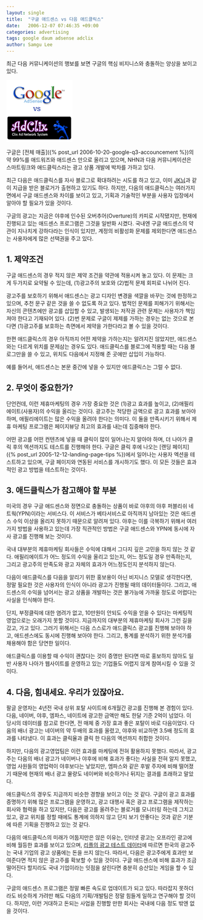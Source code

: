 ```yaml
---
layout: single
title:  "구글 애드센스 vs 다음 애드클릭스"
date:   2006-12-07 07:46:35 +09:00
categories: advertising
tags: google daum adsense adclix
author: Samgu Lee
---
```

최근 다음 커뮤니케이션의 행보를 보면 구글의 핵심 비지니스와 충돌하는 양상을 보이고 있다. 

![구글 애드센스와 다음 애드클릭스](/assets/adsense-vs-adclix.gif)

구글은 [전체 매출]({% post_url 2006-10-20-google-q3-accouncement %})의 약 99%를 애드워즈와 애드센스 만으로 올리고 있으며, NHN과 다음 커뮤니케이션은 스마트링크와 애드클릭스라는 광고 상품 개발에 박차를 가하고 있다.

최근 다음은 애드클릭스를 자사 블로그로 확대하려는 시도를 하고 있고, 이미 [JK님](http://blog.daum.net/jinyounk/528135)과 같이 지급을 받은 블로거가 출현하고 있기도 하다. 하지만, 다음의 애드클릭스는 여러가지 면에서 구글 애드센스와 차이를 보이고 있고, 기획과 기술적인 부분을 사용자 입장에서 알아야 할 필요가 있을 것이다.

구글의 광고는 지금은 야후에 인수된 오버추어(Overture)의 카피로 시작됐지만, 현재에 진행되고 있는 애드센스 프로그램은 그것을 일반화 시켰다. 국내엔 구글 애드센스의 약관이 지나치게 강하다라는 인식이 있지만, 계정의 비활성화 문제를 제외한다면 애드센스는 사용자에게 많은 선택권을 주고 있다.

## 1. 제약조건

구글 애드센스의 경우 적지 않은 제약 조건을 약관에 적용시켜 놓고 있다. 이 문제는 크게 두가지로 요약될 수 있는데, (1)광고주의 보호와 (2)법적 문제 회피로 나뉘어 진다.

광고주를 보호하기 위해서 애드센스는 광고 디자인 변경을 색깔을 바꾸는 것에 한정하고 있으며, 추천 문구 같은 것을 쓸 수 없도록 하고 있다. 법적인 문제를 피해가기 위해서는 자신의 콘텐츠에만 광고를 삽입할 수 있고, 발생되는 저작권 관련 문제는 사용자가 책임져야 한다고 기재되어 있다. (2)번 문제로 구글이 제제를 가하는 경우는 없는 것으로 본다면 (1)광고주를 보호하는 측면에서 제약을 가한다라고 볼 수 있을 것이다.

한편 애드클릭스의 경우 아직까지 어떤 제약을 가하는지는 알려지진 않았지만, 애드센스와는 다르게 위치를 문제삼는 경우도 있다. 애드클릭스를 블로그에 적용할 때는 다음 블로그만을 쓸 수 있고, 위치도 다음에서 지정해 준 곳에만 삽입이 가능하다.

예를 들어서, 애드센스는 본문 중간에 넣을 수 있지만 애드클릭스는 그럴 수 없다.

## 2. 무엇이 중요한가?

단언컨데, 이런 제휴마케팅의 경우 가장 중요한 것은 (1)광고 효과를 높이고, (2)애필리에이트(사용자)의 수익을 올리는 것이다. 광고주는 적당한 금액으로 광고 효과를 보아야 하며, 애필리에이트는 많은 수익을 올려야 한다는 의미다. 이 둘을 만족시키기 위해서 제휴 마케팅 프로그램은 페이지뷰당 최고의 효과를 내는데 집중해야 한다.

어떤 광고를 어떤 컨텐츠에 넣을 때 클릭이 많이 일어나는지 알아야 하며, 더 나아가 클릭 후의 엑션까지도 테스트를 진행해야 한다. 구글은 클릭 후에 나오는 [랜딩 페이지]({% post_url 2005-12-12-landing-page-tips %})에서 일어나는 사용자 엑션을 테스트하고 있으며, 구글 페이지와 연동된 서비스를 개시하기도 했다. 이 모든 것들은 효과적인 광고 방법을 테스트하는 것이다.

## 3. 애드클릭스가 참고해야 할 부분

미국의 경우 구글 애드센스와 정면으로 충돌하는 상품이 바로 야후의 야후 퍼블리쉬 네트웍(YPN)이라는 서비스다. 이 서비스가 베타서비스로 아직까지 남아있는 것은 애드센스 수익 이상을 올리지 못하기 때문으로 알려져 있다. 야후는 이를 극복하기 위해서 여러가지 방법을 사용하고 있는데 가장 직관적인 방법은 구글 애드센스와 YPN에 동시에 자사 광고를 진행해 보는 것이다.

국내 대부분의 제휴마케팅 회사들은 수익에 대해서 그다지 깊은 고민을 하지 않는 것 같다. 애필리에이트가 어느 정도의 수익을 올리고 있는지, 어느 정도일 경우 만족하는지, 그리고 광고주의 만족도와 광고 자체의 효과가 어느정도인지 분석하지 않는다.

다음이 애드클릭스를 다음을 알리기 위한 홍보용이 아닌 비지니스 모델로 생각한다면, 정말 필요한 것은 사용자의 인식이 아니라 광고가 진행될 때의 데이터들이다. 그리고, 애드센스의 수익을 넘어서는 광고 상품을 개발하는 것은 불가능에 가까울 정도로 어렵다는 사실을 인식해야 한다.

단지, 부정클릭에 대한 염려가 없고, 10만원이 안되도 수익을 얻을 수 있다는 마케팅적 영업으로는 오래가지 못할 것이다. 지금까지의 대부분의 제휴마케팅 회사가 그런 길을 갔고, 가고 있다. 그러기 위해서는 다음 스스로가 애드클릭스 광고를 진행해 보아야 하고, 애드센스에도 동시에 진행해 보아야 한다. 그리고, 통계를 분석하기 위한 분석가를 채용해야 함은 당연한 일이다.

애드클릭스를 이용할 때 수익이 괜찮다는 것이 증명만 된다면 따로 홍보하지 않아도 일반 사용자 나아가 웹사이트를 운영하고 있는 기업들도 어렵지 않게 참여시킬 수 있을 것이다.

## 4. 다음, 힘내세요. 우리가 있잖아요.

팔글 운영자는 4년전 국내 상위 포탈 사이트에 6개월간 광고를 진행해 본 경험이 있다. 다음, 네이버, 야후, 엠파스, 네이트에 광고한 금액만 해도 한달 기준 2억이 넘었다. 이 당시의 데이터를 참고로 한다면, 전 매체 중 가장 효과 좋은 포탈이 바로 다음이었다. 다음의 배너 광고는 네이버의 약 두배의 효과를 올렸고, 야후와 비교하면 3.5배 정도의 효과를 나타냈다. 이 효과는 클릭율과 클릭 한 다음의 엑션까지 취합한 것이다.

하지만, 다음의 광고영업팀은 이런 효과를 마케팅에 전혀 활용하지 못했다. 따라서, 광고주는 다음의 배너 광고가 네이버나 야후에 비해 효과가 좋다는 사실을 전혀 알지 못했고, 영업 사원들의 영업력이 야후보다는 낳았지만, 엠파스와 같은 후발 주자에 비해 떨어졌기 때문에 현재의 배너 광고 물량도 네이버와 비슷하거나 뒤지는 결과를 초래하고 말았다.

애드클릭스의 경우도 지금까지 비슷한 경향을 보이고 이는 것 같다. 구글이 광고 효과를 증명하기 위해 많은 프로그램을 운영하고, 광고 대행사 혹은 광고 프로그램을 제작하는 회사와 협력을 하고 있지만, 다음은 광고를 올려주는 블로거를 모니터링 하는데 그치고 있고, 광고 위치를 정할 때에도 통계에 의하지 않고 단지 보기 안좋다는 것과 같은 기분에 따른 기획을 진행하고 있는 것 같다.

다음의 애드클릭스의 미래가 어둡지만은 않은 이유는, 인터넷 광고는 오프라인 광고에 비해 월등한 효과를 보이고 있으며, [리플의 광고 테스트 데이터](http://ad.repl.net)에 따르면 한국의 광고주는 국내 기업의 광고 상품에는 돈을 쓰지 않는다. 따라서, 다음은 광고주에게 효과만 보여준다면 적지 않은 광고주를 확보할 수 있을 것이다. 구글 애드센스에 비해 효과가 조금 떨어진다 할지라도 국내 기업이라는 잇점을 살린다면 충분히 승산있는 게임을 할 수 있다.

구글의 애드센스 프로그램은 정말 빠른 속도로 업데이트가 되고 있다. 따라잡지 못하더라도 비슷하게 가려만 해도 다음의 기획/개발팀은 정말 힘들게 일하고 연구해야 할 것이다. 하지만, 이런 거대하고 돈되는 사업을 진행할 만한 회사는 국내에 다음 정도 밖엔 없을 것이다.

